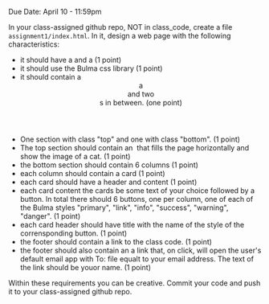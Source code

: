 Due Date: April 10 - 11:59pm

In your class-assigned github repo, NOT in class_code, create a file `assignment1/index.html`. In it, design a web page with the following characteristics:
- it should have a <head/> and a <body/> (1 point)
- it should use the Bulma css library (1 point)
- it should contain a <header/> a <footer/> and two <section/>s in between. (one point)
- One section with class "top" and one with class "bottom". (1 point)
- The top section should contain an <img/> that fills the page horizontally and show the image of a cat. (1 point)
- the bottom section should contain 6 columns (1 point)
- each column should contain a card (1 point)
- each card should have a header and content (1 point)
- each card content the cards be some text of your choice followed by a button. In total there should 6 buttons, one per column, one of each of the Bulma styles "primary", "link", "info", "success", "warning", "danger". (1 point)
- each card header should have title with the name of the style of the corrensponding button. (1 point)
- the footer should contain a link to the class code. (1 point)
- the footer should also contain an a link that, on click, will open the user's default email app with To: file equalt to your email address. The text of the link should be youor name. (1 point)

Within these requirements you can be creative.
Commit your code and push it to your class-assigned github repo.
